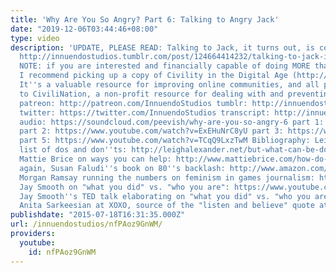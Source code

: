```yaml
---
title: 'Why Are You So Angry? Part 6: Talking to Angry Jack'
date: "2019-12-06T03:44:46+08:00"
type: video
description: 'UPDATE, PLEASE READ: Talking to Jack, it turns out, is complicated:
  http://innuendostudios.tumblr.com/post/124664414232/talking-to-jack-it-turns-out-is-complicated
  NOTE: if you are interested and financially capable of doing MORE than talking,
  I recommend picking up a copy of Civility in the Digital Age (http://www.amazon.com/gp/product/0789750244/ref=as_li_tf_il?ie=UTF8&camp=1789&creative=9325&creativeASIN=0789750244&linkCode=as2&tag=civilination-20).
  It''s a valuable resource for improving online communities, and all proceeds go
  to CiviliNation, a non-profit resource for dealing with and preventing online harassment.
  patreon: http://patreon.com/InnuendoStudios tumblr: http://innuendostudios.tumblr.com
  twitter: https://twitter.com/InnuendoStudios transcript: http://innuendostudios.tumblr.com/post/124415587887/the-6th-and-final-part-of-my-series-on-angry
  audio: https://soundcloud.com/peevish/why-are-you-so-angry-6 part 1: https://www.youtube.com/watch?v=6y8XgGhXkTQ
  part 2: https://www.youtube.com/watch?v=ExEHuNrC8yU part 3: https://www.youtube.com/watch?v=zSmDq5Czae0
  part 5: https://www.youtube.com/watch?v=TCqQ9LxzTwM Bibliography: Leigh Alexander''s
  list of dos and don''ts: http://leighalexander.net/but-what-can-be-done-dos-and-donts-to-combat-online-sexism/
  Mattie Brice on ways you can help: http://www.mattiebrice.com/how-do-i-help/ Once
  again, Susan Faludi''s book on 80''s backlash: http://www.amazon.com/Backlash-Undeclared-Against-American-Women/dp/0307345424
  Morgan Ramsay running the numbers on feminism in games journalism: https://storify.com/MorganRamsay/how-often-do-video-game-journalists-write-about-fe
  Jay Smooth on "what you did" vs. "who you are": https://www.youtube.com/watch?v=b0Ti-gkJiXc
  Jay Smooth''s TED talk elaborating on "what you did" vs. "who you are": https://www.youtube.com/watch?v=MbdxeFcQtaU
  Anita Sarkeesian at XOXO, source of the "listen and believe" quote at the end: https://www.youtube.com/watch?v=ah8mhDW6Shs'
publishdate: "2015-07-18T16:31:35.000Z"
url: /innuendostudios/nfPAoz9GnWM/
providers:
  youtube:
    id: nfPAoz9GnWM
---
```

